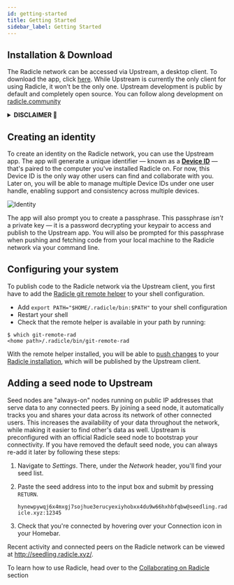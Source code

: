 ```yaml
---
id: getting-started
title: Getting Started
sidebar_label: Getting Started
---
```


## Installation & Download

The Radicle network can be accessed via Upstream, a desktop client. To download the app, click [here](https://buildkite.com/monadic/radicle-upstream/builds/6098). While Upstream is currently the only client for using Radicle, it won't be the only one. Upstream development is public by default and completely open source. You can follow along development on [radicle.community](https://radicle.community)

<details>
    <summary><b> DISCLAIMER 🌱 </b></summary>
    <br>
        <p><em>
            As the Software is of experimental nature and deployed for testing purposes in a testnet environment only, you acknowledge that this Beta Version of the Software is likely to contain bugs, defects, or errors (including any bug, defect, or error relating to or resulting from the display, manipulation, processing, storage, transmission, or use of data) that may materially and adversely affect the use, functionality, or performance of Radicle or any product or system containing or used in conjunction with Radicle.
        </p>
        <p>
            You are aware and acknowledge that your processing, development, exchange, storage sharing, provision of, collaboration to or other involvement in Content on or via Radicle takes place in a testnet environment for testing purposes only. You acknowledge and agree that you have no claim to integrity and consistency regarding any Content whatsoever. You acknowledge and agree to the risk of total and irretrievable loss of Content throughout and after the Beta phase. You acknowledge and agree that any Content will most likely and without prior notice be irretrievably deleted upon completion of the testing phase. You acknowledge and agree that you are solely responsible for secure storage (e.g. backup copies) of Content and that the Foundation shall not be responsible and liable under any circumstance for any loss or corruption of Content.
        </p>
        <p>
            Read the rest of our Terms of Services <a href=radicle.xyz//terms.html>here</a>
        </p></em>
</details>

## Creating an identity

To create an identity on the Radicle network, you can use the Upstream app. The app will generate a unique identifier — known as a [**Device ID**](understanding-radicle/glossary.md/#peerid) — that's paired to the computer you've installed Radicle on. For now, this Device ID is the only way other users can find and collaborate with you. Later on, you will be able to manage multiple Device IDs under one user handle, enabling support and consistency across multiple devices.

![Identity](/img/identity.png)

The app will also prompt you to create a passphrase. This passphrase *isn't* a private key — it is a password decrypting your keypair to access and publish to the Upstream app. You will also be prompted for this passphrase when pushing and fetching code from your local machine to the Radicle network via your command line.

## Configuring your system

To publish code to the Radicle network via the Upstream client, you first have to add the [Radicle git remote helper](understanding-radicle/faq.md) to your shell configuration.

- Add `export PATH="$HOME/.radicle/bin:$PATH"` to your shell configuration
- Restart your shell
- Check that the remote helper is available in your path by running:

```
$ which git-remote-rad
<home path>/.radicle/bin/git-remote-rad
```

With the remote helper installed, you will be able to [push changes](using-radicle/pushing-and-pulling-changes.md#pushing-changes-to-a-project) to your [Radicle installation](understanding-radicle/how-it-works.md), which will be published by the Upstream client.

## Adding a seed node to Upstream

Seed nodes are "always-on" nodes running on public IP addresses that serve data to any connected peers. By joining a seed node, it automatically tracks you and shares your data across its network of other connected users. This increases the availability of your data throughout the network, while making it easier to find other's data as well. Upstream is preconfigured with an official Radicle seed node to bootstrap your connectivity. If you have removed the default seed node, you can always re-add it later by following these steps:

1. Navigate to *Settings*. There, under the *Network* header, you'll find your seed list.
2. Paste the seed address into to the input box and submit by pressing `RETURN`.

    `hynewpywqj6x4mxgj7sojhue3erucyexiyhobxx4du9w66hxhbfqbw@seedling.radicle.xyz:12345`

3. Check that you're connected by hovering over your Connection icon in your Homebar.

Recent activity and connected peers on the Radicle network can be viewed at http://seedling.radicle.xyz/.


To learn how to use Radicle, head over to the [Collaborating on Radicle](collaborating-on-radicle/creating-and-sharing-projects.md) section
